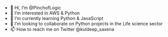 - 👋 Hi, I’m @PinchofLogic
- 👀 I’m interested in AWS & Python
- 🌱 I’m currently learning Python & JavaScript
- 💞️ I’m looking to collaborate on Python projects in the Life science sector 
- 📫 How to reach me on Twitter @kuldeep_saxena

<!---
PinchofLogic/PinchofLogic is a ✨ special ✨ repository because its `README.md` (this file) appears on your GitHub profile.
You can click the Preview link to take a look at your changes.
--->
